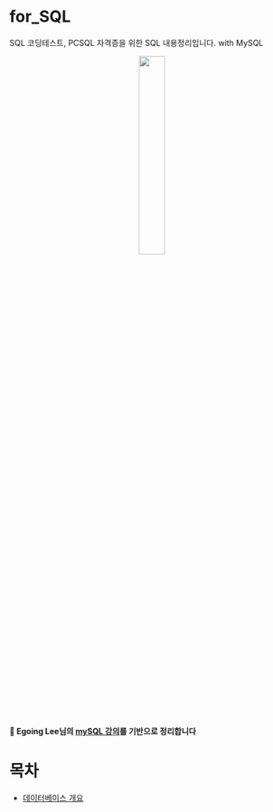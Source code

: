 # for_SQL
SQL 코딩테스트, PCSQL 자격증을 위한 SQL 내용정리입니다. with MySQL

<p align="center"><img src="https://github.com/giljihun/for_SQL/assets/75918176/e4c12bad-ba7a-42fd-a583-5751048fb5f8" width="30%">

**📢 Egoing Lee님의 [mySQL 강의][mysql]를 기반으로 정리합니다**
  
[mysql]: https://www.inflearn.com/course/mysql-%EA%B0%95%EC%A2%8C
  
# 목차 

- [데이터베이스 개요](<./Swift.md>)